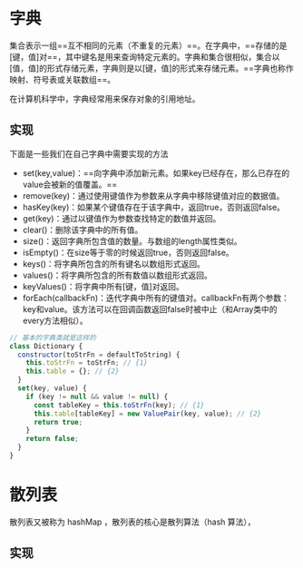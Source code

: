 # 字典

集合表示一组==互不相同的元素（不重复的元素）==。在字典中，==存储的是[键，值]对==，其中键名是用来查询特定元素的。字典和集合很相似，集合以[值，值]的形式存储元素，字典则是以[键，值]的形式来存储元素。==字典也称作映射、符号表或关联数组==。

在计算机科学中，字典经常用来保存对象的引用地址。

## 实现

下面是一些我们在自己字典中需要实现的方法

- set(key,value)：==向字典中添加新元素。如果key已经存在，那么已存在的 value会被新的值覆盖。==
- remove(key)：通过使用键值作为参数来从字典中移除键值对应的数据值。 
- hasKey(key)：如果某个键值存在于该字典中，返回true，否则返回false。 
- get(key)：通过以键值作为参数查找特定的数值并返回。 
- clear()：删除该字典中的所有值。 
- size()：返回字典所包含值的数量。与数组的length属性类似。 
- isEmpty()：在size等于零的时候返回true，否则返回false。 
- keys()：将字典所包含的所有键名以数组形式返回。 
- values()：将字典所包含的所有数值以数组形式返回。 
- keyValues()：将字典中所有[键，值]对返回。 
- forEach(callbackFn)：迭代字典中所有的键值对。callbackFn有两个参数：key和value。该方法可以在回调函数返回false时被中止（和Array类中的every方法相似）。

```javascript
// 基本的字典类就是这样的
class Dictionary {
  constructor(toStrFn = defaultToString) {
    this.toStrFn = toStrFn; // {1}
    this.table = {}; // {2}
  }
  set(key, value) {
    if (key != null && value != null) {
      const tableKey = this.toStrFn(key); // {1}
      this.table[tableKey] = new ValuePair(key, value); // {2}
      return true;
    }
    return false;
  }
}
```

# 散列表

散列表又被称为 hashMap ，散列表的核心是散列算法（hash 算法）， 

## 实现

   
